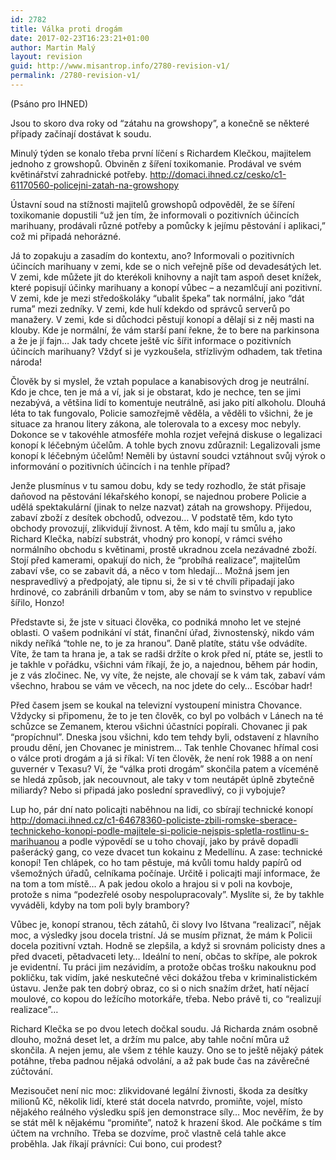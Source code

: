 ```yaml
---
id: 2782
title: Válka proti drogám
date: 2017-02-23T16:23:21+01:00
author: Martin Malý
layout: revision
guid: http://www.misantrop.info/2780-revision-v1/
permalink: /2780-revision-v1/
---
```

(Psáno pro IHNED)

<span style="font-weight: 400;">Jsou to skoro dva roky od “zátahu na growshopy”, a konečně se některé případy začínají dostávat k soudu.</span>

<span style="font-weight: 400;">Minulý týden se konalo třeba první líčení s Richardem Klečkou, majitelem jednoho z growshopů. Obviněn z šíření toxikomanie. Prodával ve svém květinářství zahradnické potřeby. </span>[<span style="font-weight: 400;">http://domaci.ihned.cz/cesko/c1-61170560-policejni-zatah-na-growshopy</span>](http://domaci.ihned.cz/cesko/c1-61170560-policejni-zatah-na-growshopy)

<span style="font-weight: 400;">Ústavní soud na stížnosti majitelů growshopů odpověděl, že se šíření toxikomanie dopustili “už jen tím, že informovali o pozitivních účincích marihuany, prodávali různé potřeby a pomůcky k jejímu pěstování i aplikaci,” což mi připadá nehorázné.</span>

<span style="font-weight: 400;">Já to zopakuju a zasadím do kontextu, ano? Informovali o pozitivních účincích marihuany v zemi, kde se o nich veřejně píše od devadesátých let. V zemi, kde můžete jít do kterékoli knihovny a najít tam aspoň deset knížek, které popisují účinky marihuany a konopí vůbec &#8211; a nezamlčují ani pozitivní. V zemi, kde je mezi středoškoláky “ubalit špeka” tak normální, jako “dát ruma” mezi zedníky. V zemi, kde hulí kdekdo od správců serverů po manažery. V zemi, kde si důchodci pěstují konopí a dělají si z něj masti na klouby. Kde je normální, že vám starší paní řekne, že to bere na parkinsona a že je jí fajn… Jak tady chcete ještě víc šířit informace o pozitivních účincích marihuany? Vždyť si je vyzkoušela, střízlivým odhadem, tak třetina národa!</span>

<span style="font-weight: 400;">Člověk by si myslel, že vztah populace a kanabisových drog je neutrální. Kdo je chce, ten je má a ví, jak si je obstarat, kdo je nechce, ten se jimi nezabývá, a většina lidí to komentuje neutrálně, asi jako pití alkoholu. Dlouhá léta to tak fungovalo, Policie samozřejmě věděla, a věděli to všichni, že je situace za hranou litery zákona, ale tolerovala to a excesy moc nebyly. Dokonce se v takovéhle atmosféře mohla rozjet veřejná diskuse o legalizaci konopí k léčebným účelům. A tohle bych znovu zdůraznil: Legalizovali jsme konopí k léčebným účelům! Neměli by ústavní soudci vztáhnout svůj výrok o informování o pozitivních účincích i na tenhle případ?</span>

<span style="font-weight: 400;">Jenže plusmínus v tu samou dobu, kdy se tedy rozhodlo, že stát přisaje daňovod na pěstování lékařského konopí, se najednou probere Policie a udělá spektakulární (jinak to nelze nazvat) zátah na growshopy. Přijedou, zabaví zboží z desítek obchodů, odvezou… V podstatě těm, kdo tyto obchody provozují, zlikvidují živnost. A těm, kdo mají tu smůlu a, jako Richard Klečka, nabízí substrát, vhodný pro konopí, v rámci svého normálního obchodu s květinami, prostě ukradnou zcela nezávadné zboží. Stojí před kamerami, opakují do nich, že “probíhá realizace”, majitelům zabaví vše, co se zabavit dá, a něco v tom hledají… Možná jsem jen nespravedlivý a předpojatý, ale tipnu si, že si v té chvíli připadají jako hrdinové, co zabránili drbanům v tom, aby se nám to svinstvo v republice šířilo, Honzo!</span>

<span style="font-weight: 400;">Představte si, že jste v situaci člověka, co podniká mnoho let ve stejné oblasti. O vašem podnikání ví stát, finanční úřad, živnostenský, nikdo vám nikdy neříká “tohle ne, to je za hranou”. Daně platíte, státu vše odvádíte. Víte, že tam ta hrana je, a tak se radši držíte o krok před ní, ptáte se, jestli to je takhle v pořádku, všichni vám říkají, že jo, a najednou, během pár hodin, je z vás zločinec. Ne, vy víte, že nejste, ale chovají se k vám tak, zabaví vám všechno, hrabou se vám ve věcech, na noc jdete do cely… Escóbar hadr!</span>

<span style="font-weight: 400;">Před časem jsem se koukal na televizní vystoupení ministra Chovance. Vždycky si připomenu, že to je ten člověk, co byl po volbách v Lánech na té schůzce se Zemanem, kterou všichni účastníci popírali. Chovanec ji pak “propíchnul”. Dneska jsou všichni, kdo tem tehdy byli, odstavení z hlavního proudu dění, jen Chovanec je ministrem… Tak tenhle Chovanec hřímal cosi o válce proti drogám a já si říkal: Ví ten člověk, že není rok 1988 a on není guvernér v Texasu? Ví, že “válka proti drogám” skončila patem a víceméně se hledá způsob, jak necouvnout, ale taky v tom neutápět úplně zbytečně miliardy? Nebo si připadá jako poslední spravedlivý, co ji vybojuje?</span>

<span style="font-weight: 400;">Lup ho, pár dní nato policajti naběhnou na lidi, co sbírají technické konopí </span>[<span style="font-weight: 400;">http://domaci.ihned.cz/c1-64678360-policiste-zbili-romske-sberace-technickeho-konopi-podle-majitele-si-policie-nejspis-spletla-rostlinu-s-marihuanou</span>](http://domaci.ihned.cz/c1-64678360-policiste-zbili-romske-sberace-technickeho-konopi-podle-majitele-si-policie-nejspis-spletla-rostlinu-s-marihuanou) <span style="font-weight: 400;">a podle výpovědí se u toho chovají, jako by právě dopadli pašerácký gang, co veze dvacet tun kokainu z Medellínu. A zase: technické konopí! Ten chlápek, co ho tam pěstuje, má kvůli tomu haldy papírů od všemožných úřadů, celníkama počínaje. Určitě i policajti mají informace, že na tom a tom místě… A pak jedou okolo a hrajou si v poli na kovboje, protože s nima “podezřelé osoby nespolupracovaly”. Myslíte si, že by takhle vyváděli, kdyby na tom poli byly brambory?</span>

<span style="font-weight: 400;">Vůbec je, konopí stranou, těch zátahů, či slovy Ivo Ištvana “realizací”, nějak moc, a výsledky jsou docela tristní. Já se musím přiznat, že mám k Policii docela pozitivní vztah. Hodně se zlepšila, a když si srovnám policisty dnes a před dvaceti, pětadvaceti lety… Ideální to není, občas to skřípe, ale pokrok je evidentní. Tu práci jim nezávidím, a protože občas trošku nakouknu pod pokličku, tak vidím, jaké neskutečné věci dokážou třeba v kriminalistickém ústavu. Jenže pak ten dobrý obraz, co si o nich snažím držet, hatí nějací moulové, co kopou do ležícího motorkáře, třeba. Nebo právě ti, co “realizují realizace”&#8230;</span>

<span style="font-weight: 400;">Richard Klečka se po dvou letech dočkal soudu. Já Richarda znám osobně dlouho, možná deset let, a držím mu palce, aby tahle noční můra už skončila. A nejen jemu, ale všem z téhle kauzy. Ono se to ještě nějaký pátek potáhne, třeba padnou nějaká odvolání, a až pak bude čas na závěrečné zúčtování.</span>

<span style="font-weight: 400;">Mezisoučet není nic moc: zlikvidované legální živnosti, škoda za desítky milionů Kč, několik lidí, které stát docela natvrdo, promiňte, vojel, místo nějakého reálného výsledku spíš jen demonstrace síly… Moc nevěřím, že by se stát měl k nějakému “promiňte”, natož k hrazení škod. Ale počkáme s tím účtem na vrchního. Třeba se dozvíme, proč vlastně celá tahle akce proběhla. Jak říkají právníci: Cui bono, cui prodest?</span>